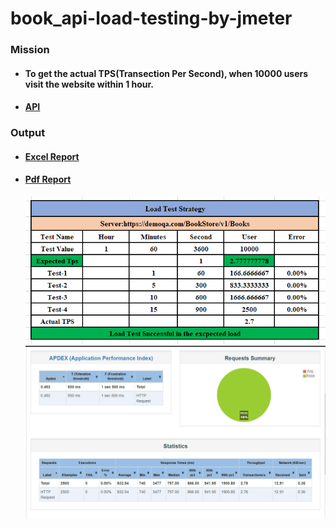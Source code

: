# book_api-load-testing-by-jmeter

### **Mission**

- #### To get the actual TPS(Transection Per Second), when 10000 users visit the website within 1 hour.
- #### [API](https://demoqa.com/BookStore/v1/Books)

### **Output**

- #### [**Excel Report**](https://github.com/iamhasib121/book_api-load-testing-by-jmeter/blob/main/ActualTps.png)

- #### [**Pdf Report**](https://github.com/iamhasib121/book_api-load-testing-by-jmeter/blob/main/Load%20Testing%20By%20Jmeter%20Reports%20Screenshots.pdf)
 
  ![](./ActualTps.png)
  ![](./html_report.png)
